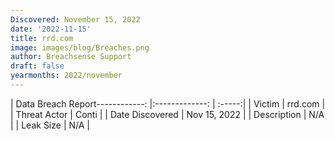 ```yaml
---
Discovered: November 15, 2022
date: '2022-11-15'
title: rrd.com
image: images/blog/Breaches.png
author: Breachsense Support
draft: false
yearmonths: 2022/november
---
```


| Data Breach Report------------:   |:-------------:    | :-----:|
| Victim    | rrd.com      | 
| Threat Actor    | Conti      | 
| Date Discovered    | Nov 15, 2022      | 
| Description    | N/A      | 
| Leak Size    | N/A      | 


